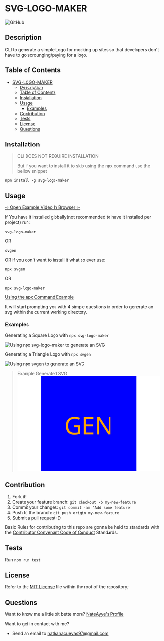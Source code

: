 # SVG-LOGO-MAKER

![GitHub](https://img.shields.io/github/license/NateAyye/svg-logo-maker?label=License)

## Description

CLI to generate a simple Logo for mocking up sites so that developers don't have to go scrounging/paying for a logo.

## Table of Contents

- [SVG-LOGO-MAKER](#svg-logo-maker)
  - [Description](#description)
  - [Table of Contents](#table-of-contents)
  - [Installation](#installation)
  - [Usage](#usage)
    - [Examples](#examples)
  - [Contribution](#contribution)
  - [Tests](#tests)
  - [License](#license)
  - [Questions](#questions)

## Installation

> CLI DOES NOT REQUIRE INSTALLATION
>
> But if you want to install it to skip using the npx command use the bellow snippet

```shell
npm install -g svg-logo-maker
```

## Usage

[&#x21e8; Open Example Video In Browser &#x21e6;](https://drive.google.com/file/d/1IHOGMeqCyTsCzFrO7-yvE2cQbYuLYNE8/view?usp=sharing)

If You have it installed globally(not recommended to have it installed per project) run:

```shell
svg-logo-maker
```

OR

```shell
svgen
```

OR if you don't want to install it what so ever use:

```shell
npx svgen
```

OR

```shell
npx svg-logo-maker
```

[Using the npx Command Example](https://drive.google.com/file/d/1YJkcGUfksxDBiMXteYFj5bhcapTUjcn4/view?usp=sharing)

It will start prompting you with 4 simple questions in order to generate an svg within the current working directory.

### Examples

Generating a Square Logo with `npx svg-logo-maker`

![Using npx svg-logo-maker to generate an SVG](https://github.com/NateAyye/svg-logo-maker/blob/main/public/npx-svg-logo-maker.gif?raw=true)

Generating a Triangle Logo with `npx svgen`

![Using npx svgen to generate an SVG](https://github.com/NateAyye/svg-logo-maker/blob/main/public/npx-svgen.gif?raw=true)

> Example Generated SVG
> ![Example SVG](https://github.com/NateAyye/svg-logo-maker/blob/main/example/logo.svg)

## Contribution

1. Fork it!
2. Create your feature branch: `git checkout -b my-new-feature`
3. Commit your changes: `git commit -am 'Add some feature'`
4. Push to the branch: `git push origin my-new-feature`
5. Submit a pull request :D

Basic Rules for contributing to this repo are gonna be held to standards with the [Contributor Convenant Code of Conduct](https://www.contributor-covenant.org/version/2/1/code_of_conduct/) Standards.

## Tests

Run `npm run test`

## License

Refer to the [MIT License](https://github.com/undefined/undefined/blob/main/LICENSE) file within the root of the repository;

## Questions

Want to know me a little bit bette more? [NateAyye's Profile](https://github.com/NateAyye)

Want to get in contact with me?

- Send an email to nathanacuevas97@gmail.com
